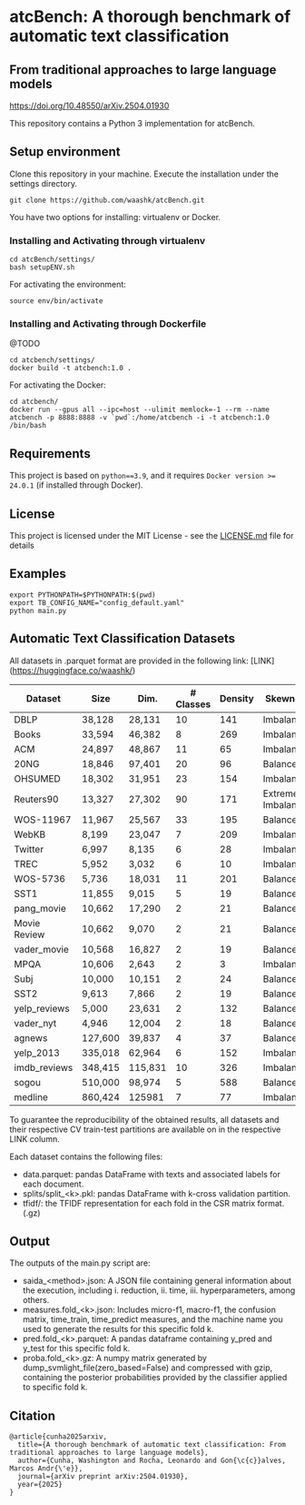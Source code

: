 # atcBench: A thorough benchmark of automatic text classification 

## From traditional approaches to large language models

https://doi.org/10.48550/arXiv.2504.01930

This repository contains a Python 3 implementation for atcBench.

## Setup environment

Clone this repository in your machine. Execute the installation under the settings directory.

```
git clone https://github.com/waashk/atcBench.git
```

You have two options for installing: virtualenv or Docker.

### Installing and Activating through virtualenv

```
cd atcBench/settings/
bash setupENV.sh
```

For activating the environment:

```
source env/bin/activate
```

### Installing and Activating through Dockerfile

@TODO

```
cd atcbench/settings/
docker build -t atcbench:1.0 .
```

For activating the Docker:

```
cd atcbench/
docker run --gpus all --ipc=host --ulimit memlock=-1 --rm --name atcbench -p 8888:8888 -v `pwd`:/home/atcbench -i -t atcbench:1.0 /bin/bash
```

## Requirements

This project is based on ```python==3.9```, and it requires ```Docker version >= 24.0.1``` (if installed through Docker).

## License

This project is licensed under the MIT License - see the [LICENSE.md](LICENSE.md) file for details

## Examples

```
export PYTHONPATH=$PYTHONPATH:$(pwd)
export TB_CONFIG_NAME="config_default.yaml"
python main.py 
```

## Automatic Text Classification Datasets

All datasets in .parquet format are provided in the following link: [LINK] (https://huggingface.co/waashk/)

| **Dataset**  | **Size** | **Dim.** | **# Classes** | **Density** | **Skewness**         |
|--------------|----------|----------|---------------|-------------|----------------------|
| DBLP         | 38,128   | 28,131   | 10            | 141         | Imbalanced            |
| Books        | 33,594   | 46,382   | 8             | 269         | Imbalanced            |
| ACM          | 24,897   | 48,867   | 11            | 65          | Imbalanced            |
| 20NG         | 18,846   | 97,401   | 20            | 96          | Balanced              |
| OHSUMED      | 18,302   | 31,951   | 23            | 154         | Imbalanced            |
| Reuters90    | 13,327   | 27,302   | 90            | 171         | Extremely Imbalanced  |
| WOS-11967    | 11,967   | 25,567   | 33            | 195         | Balanced              |
| WebKB        | 8,199    | 23,047   | 7             | 209         | Imbalanced            |
| Twitter      | 6,997    | 8,135    | 6             | 28          | Imbalanced            |
| TREC         | 5,952    | 3,032    | 6             | 10          | Imbalanced            |
| WOS-5736     | 5,736    | 18,031   | 11            | 201         | Balanced              |
| SST1         | 11,855   | 9,015    | 5             | 19          | Balanced              |
| pang_movie   | 10,662   | 17,290   | 2             | 21          | Balanced              |
| Movie Review | 10,662   | 9,070    | 2             | 21          | Balanced              |
| vader_movie  | 10,568   | 16,827   | 2             | 19          | Balanced              |
| MPQA         | 10,606   | 2,643    | 2             | 3           | Imbalanced            |
| Subj         | 10,000   | 10,151   | 2             | 24          | Balanced              |
| SST2         | 9,613    | 7,866    | 2             | 19          | Balanced              |
| yelp_reviews | 5,000    | 23,631   | 2             | 132         | Balanced              |
| vader_nyt    | 4,946    | 12,004   | 2             | 18          | Balanced              |
| agnews       | 127,600  | 39,837   | 4             | 37          | Balanced              |
| yelp_2013    | 335,018  | 62,964   | 6             | 152         | Imbalanced            |
| imdb_reviews | 348,415  | 115,831  | 10            | 326         | Imbalanced            |
| sogou        | 510,000  | 98,974   | 5             | 588         | Balanced              |
| medline      | 860,424  | 125981   | 7             | 77          | Imbalanced            |

To guarantee the reproducibility of the obtained results, all datasets and their respective CV train-test partitions are available on in the respective LINK column.

Each dataset contains the following files:
- data.parquet: pandas DataFrame with texts and associated labels for each document.
- splits/split_\<k\>.pkl:  pandas DataFrame with k-cross validation partition.
- tfidf/: the TFIDF representation for each fold in the CSR matrix format. (.gz)

## Output

The outputs of the main.py script are:

- saida_\<method\>.json: A JSON file containing general information about the execution, including i. reduction, ii. time, iii. hyperparameters, among others.
- measures.fold_\<k\>.json: Includes micro-f1, macro-f1, the confusion matrix, time_train, time_predict measures, and the machine name you used to generate the results for this specific fold k.
- pred.fold_\<k\>.parquet: A pandas dataframe containing y_pred and y_test for this specific fold k.
- proba.fold_\<k\>.gz: A numpy matrix generated by dump_svmlight_file(zero_based=False) and compressed with gzip, containing the posterior probabilities provided by the classifier applied to specific fold k.

## Citation

```
@article{cunha2025arxiv,
  title={A thorough benchmark of automatic text classification: From traditional approaches to large language models},
  author={Cunha, Washington and Rocha, Leonardo and Gon{\c{c}}alves, Marcos Andr{\'e}},
  journal={arXiv preprint arXiv:2504.01930},
  year={2025}
}
```

